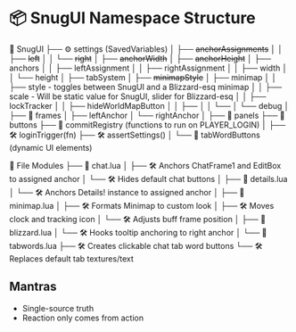 # 📦 SnugUI Namespace Structure

📂 SnugUI
├── ⚙️ settings (SavedVariables)
│   ├── ~~anchorAssignments~~
│   │   ├── ~~left~~
│   │   └── ~~right~~
│   ├── ~~anchorWidth~~
│   ├── ~~anchorHeight~~
│   ├── anchors
│   │   ├── leftAssignment
│   │   ├── rightAssignment
│   │   ├── width
│   │   └── height
│   ├── tabSystem
│   ├── ~~minimapStyle~~
│   ├── minimap
│   │   ├── style - toggles between SnugUI and a Blizzard-esq minimap
│   │   ├── scale - Will be static value for SnugUI, slider for Blizzard-esq
│   │   ├── lockTracker
│   │   ├── hideWorldMapButton
│   │   ├── 
│   │   └──
│   └── debug
│
├── 🧾 frames
│   ├── leftAnchor
│   └── rightAnchor
│
├── 🧾 panels
├── 🧾 buttons
├── 🧾 commitRegistry (functions to run on PLAYER_LOGIN)
│
├── 🛠️ loginTrigger(fn)
├── 🛠️ assertSettings()
│
└── 🧾 tabWordButtons (dynamic UI elements)


📂 File Modules
├── 📄 chat.lua
│   ├── 🛠️ Anchors ChatFrame1 and EditBox to assigned anchor
│   └── 🛠️ Hides default chat buttons
│
├── 📄 details.lua
│   └── 🛠️ Anchors Details! instance to assigned anchor
│
├── 📄 minimap.lua
│   ├── 🛠️ Formats Minimap to custom look
│   ├── 🛠️ Moves clock and tracking icon
│   └── 🛠️ Adjusts buff frame position
│
├── 📄 blizzard.lua
│   └── 🛠️ Hooks tooltip anchoring to right anchor
│
└── 📄 tabwords.lua
    ├── 🛠️ Creates clickable chat tab word buttons
    └── 🛠️ Replaces default tab textures/text

## Mantras
* Single-source truth
* Reaction only comes from action